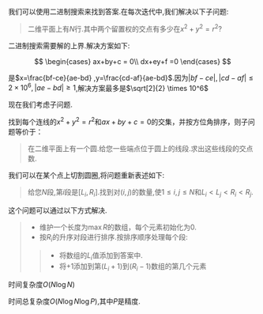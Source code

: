 我们可以使用二进制搜索来找到答案.在每次迭代中,我们解决以下子问题:

> 二维平面上有$N$行.其中两个留置权的交点有多少在$x^2+y^2=r^2?$

二进制搜索需要解的上界.解决方案如下:

$$
\begin{cases}
ax+by+c = 0\\
dx+ey+f =0
\end{cases}
$$

是$x=\frac{bf-ce}{ae-bd} ,y=\frac{cd-af}{ae-bd}$.因为$|bf-ce|,|cd-af|≤2×10^6,|ae-bd|≥1$,解决方案最多是$\sqrt[2]{2} \times 10^6$

现在我们考虑子问题.

找到每个连线的$x^2+y^2=r^2$和$ax+by+c=0$的交集，并按方位角排序，则子问题等价于：

> 在二维平面上有一个圆.给您一些端点位于圆上的线段.求出这些线段的交点数.

我们可以在某个点上切割圆圈,将问题重新表述如下:

> 给您$N$段,第$i$段是$[L_i,R_i]$.找到对$(i,j)$的数量,使$1≤i,j≤N$和$L_i<L_j<R_i<R_j$.

这个问题可以通过以下方式解决.

>- 维护一个长度为$\max R$的数组，每个元素初始化为$0$.
>- 按$R_i$的升序对段进行排序.按排序顺序处理每个段:
>>- 将数组的$L_i$值添加到答案中.
>>- 将$+1$添加到第$(L_i+1)$到$(R_i-1)$数组的第几个元素

时间复杂度$O(N \log N)$

时间总复杂度$O(N \log N \log P)$,其中$P$是精度.